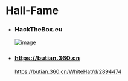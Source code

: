 # Hall-Fame

- ### HackTheBox.eu
  ![image](https://www.hackthebox.eu/badge/image/22396)
- ### https://butian.360.cn
  https://butian.360.cn/WhiteHat/d/2894474

